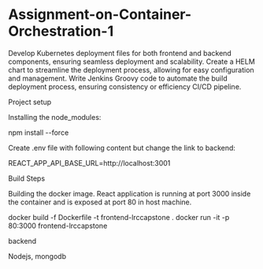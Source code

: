 # Assignment-on-Container-Orchestration-1
Develop Kubernetes deployment files for both frontend and backend components, ensuring seamless deployment and scalability.  Create a HELM chart to streamline the deployment process, allowing for easy configuration and management.  Write Jenkins Groovy code to automate the build deployment process, ensuring consistency or efficiency CI/CD pipeline.



Project setup


Installing the node_modules:



npm install --force


Create .env 
file with following content but change the link to backend:



REACT_APP_API_BASE_URL=http://localhost:3001



Build Steps




Building the docker image. React application is running at port 3000 inside the container and is exposed at port 80 in host machine.



docker build -f Dockerfile -t frontend-lrccapstone .
docker run -it -p 80:3000 frontend-lrccapstone

backend


Nodejs, mongodb
